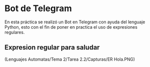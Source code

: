 # Bot de Telegram
En esta práctica se realizó un Bot en Telegram con ayuda del lenguaje Python, esto con el fin de poner en practica el uso de expresiones regulares.

## Expresion regular para saludar
(Lenguajes Automatas/Tema 2/Tarea 2.2/Capturas/ER Hola.PNG)

